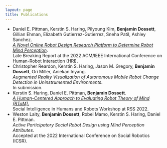 ```yaml
---
layout: page
title: Publications
---
```


- Daniel E. Pittman, Kerstin S. Haring, Pilyoung Kim, **Benjamin Dossett**, Gillian Ehman, Elizabeth Gutierrez-Gutierrez, Sneha Patil, Ashley Sanchez.  
  [_A Novel Online Robot Design Research Platform to Determine Robot Mind Perception_](https://ieeexplore.ieee.org/abstract/document/9889539).  
  Late Breaking Report at the 2022 ACM/IEEE International Conference on Human-Robot Interaction (HRI).
- Christopher Reardon, Kerstin S. Haring, Jason M. Gregory, **Benjamin Dossett**, Ori Miller, Aniekan Inyang.  
  _Augmented Reality Visualization of Autonomous Mobile Robot Change Detection in Uninstrumented Environments_.  
  In submission.
- Kerstin S. Haring, Daniel E. Pittman, **Benjamin Dossett**.  
  [_A Human-Centered Approach to Evaluating Robot Theory of Mind (RToM)_.](/research/papers/RSS_workshop__Social_Intelligence_in_Humans_and_Robots.pdf)  
  Social Intelligence in Humans and Robots Workshop at RSS 2022.
- Weston Laity, **Benjamin Dossett**, Robel Mamo, Kerstin S. Haring, Daniel E. Pittman.  
  _Active Participatory Social Robot Design using Mind Perception Attributes_.  
  Accepted at the 2022 International Conference on Social Robotics (ICSR).
